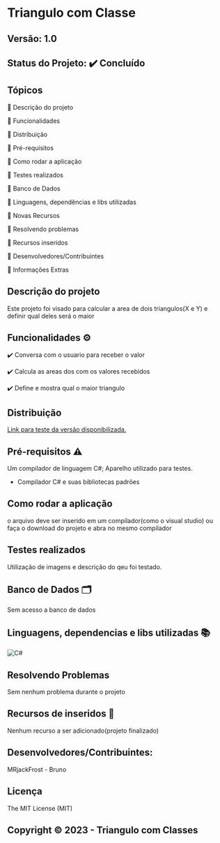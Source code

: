 # Triangulo com Classe
## Versão: 1.0 
## Status do Projeto: ✔️ Concluído

## Tópicos
🔹 Descrição do projeto

🔹 Funcionalidades

🔹 Distribuição

🔹 Pré-requisitos

🔹 Como rodar a aplicação

🔹 Testes realizados

🔹 Banco de Dados

🔹 Linguagens, dependências e libs utilizadas

🔹 Novas Recursos

🔹 Resolvendo problemas

🔹 Recursos inseridos 

🔹 Desenvolvedores/Contribuintes

🔹 Informações Extras

## Descrição do projeto
Este projeto foi visado para calcular a area de dois triangulos(X e Y) e definir qual deles será o maior

## Funcionalidades ⚙️
✔️ Conversa com o usuario para receber o valor

✔️ Calcula as areas dos com os valores recebidos

✔️ Define e mostra qual o maior triangulo

## Distribuição
[Link para teste da versão disponibilizada.](https://github.com/MRJackFrost/Triangulo_Classes/blob/master/Program.cs)

## Pré-requisitos ⚠️    
Um compilador de linguagem C#;
Aparelho utilizado para testes.
- Compilador C# e suas bibliotecas padrões

## Como rodar a aplicação 
o arquivo deve ser inserido em um compilador(como o visual studio) ou faça o download do projeto e abra no mesmo compilador

## Testes realizados
Utilização de imagens e descrição do qeu foi testado.

## Banco de Dados 🗂️
Sem acesso a banco de dados

## Linguagens, dependencias e libs utilizadas 📚
![C#](https://img.shields.io/badge/C%23-239120?style=for-the-badge&logo=c-sharp&logoColor=white)

## Resolvendo Problemas 
Sem nenhum problema durante o projeto

## Recursos de inseridos 🧰
Nenhum recurso a ser adicionado(projeto finalizado)

## Desenvolvedores/Contribuintes:
MRjackFrost - Bruno

## Licença
The MIT License (MIT)

## Copyright ©️ 2023 - Triangulo com Classes
